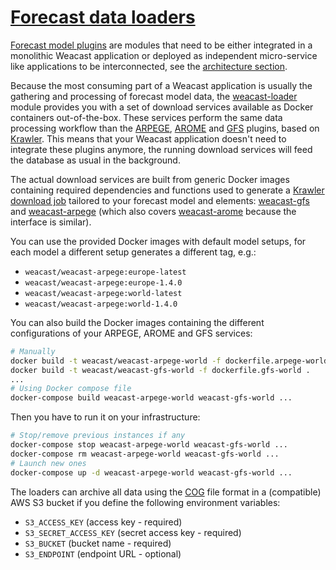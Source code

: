 # [Forecast data loaders](https://github.com/weacast/weacast-loader)

[Forecast model plugins](./plugin.md) are modules that need to be either integrated in a monolithic Weacast application or deployed as independent micro-service like applications to be interconnected, see the [architecture section](./../architecture/global-architecture.md#architecture-at-scale).

Because the most consuming part of a Weacast application is usually the gathering and processing of forecast model data, the [weacast-loader](https://github.com/weacast/weacast-loader) module provides you with a set of download services available as Docker containers out-of-the-box. These services perform the same data processing workflow than the [ARPEGE](./plugin.md#arpege), [AROME](./plugin.md#arome) and [GFS](./plugin.md#gfs) plugins, based on [Krawler](https://kalisio.github.io/krawler/). This means that your Weacast application doesn't need to integrate these plugins anymore, the running download services will feed the database as usual in the background.

The actual download services are built from generic Docker images containing required dependencies and functions used to generate a [Krawler download job](https://kalisio.github.io/krawler/how-to-use-it/api.html#external-api) tailored to your forecast model and elements: [weacast-gfs](https://hub.docker.com/r/weacast/weacast-gfs/) and [weacast-arpege](https://hub.docker.com/r/weacast/weacast-arpege/) (which also covers [weacast-arome](https://hub.docker.com/r/weacast/weacast-arome/) because the interface is similar).

You can use the provided Docker images with default model setups, for each model a different setup generates a different tag, e.g.:
* `weacast/weacast-arpege:europe-latest`
* `weacast/weacast-arpege:europe-1.4.0`
* `weacast/weacast-arpege:world-latest`
* `weacast/weacast-arpege:world-1.4.0`

You can also build the Docker images containing the different configurations of your ARPEGE, AROME and GFS services:

```bash
# Manually
docker build -t weacast/weacast-arpege-world -f dockerfile.arpege-world .
docker build -t weacast/weacast-gfs-world -f dockerfile.gfs-world .
...
# Using Docker compose file
docker-compose build weacast-arpege-world weacast-gfs-world ...
```

Then you have to run it on your infrastructure:

```bash
# Stop/remove previous instances if any
docker-compose stop weacast-arpege-world weacast-gfs-world ...
docker-compose rm weacast-arpege-world weacast-gfs-world ...
# Launch new ones
docker-compose up -d weacast-arpege-world weacast-gfs-world ...
```

The loaders can archive all data using the [COG](https://www.cogeo.org/) file format in a (compatible) AWS S3 bucket if you define the following environment variables: 
* `S3_ACCESS_KEY` (access key - required)
* `S3_SECRET_ACCESS_KEY` (secret access key - required)
* `S3_BUCKET` (bucket name - required)
* `S3_ENDPOINT` (endpoint URL - optional)
